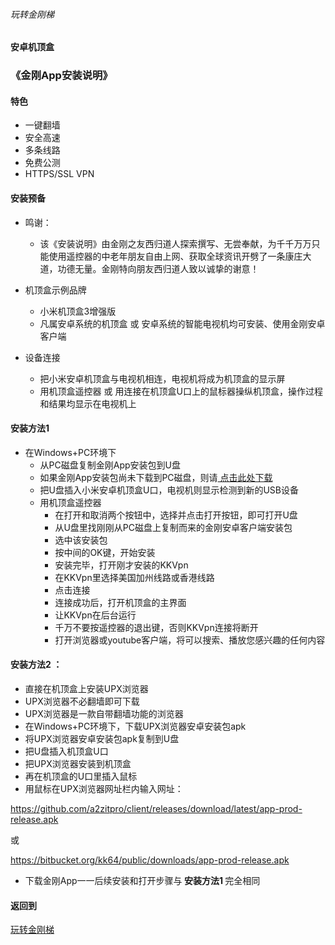 ###### 玩转金刚梯
#### 安卓机顶盒
### 《金刚App安装说明》

#### 特色
- 一键翻墙
- 安全高速 
- 多条线路 
- 免费公测 
- HTTPS/SSL VPN

#### 安装预备
- 鸣谢：
  - 该《安装说明》由金刚之友西归道人探索撰写、无尝奉献，为千千万万只能使用遥控器的中老年朋友自由上网、获取全球资讯开劈了一条康庄大道，功德无量。金刚特向朋友西归道人致以诚挚的谢意！

- 机顶盒示例品牌
  - 小米机顶盒3增强版
  - 凡属安卓系统的机顶盒 或 安卓系统的智能电视机均可安装、使用金刚安卓客户端
- 设备连接
  - 把小米安卓机顶盒与电视机相连，电视机将成为机顶盒的显示屏
  - 用机顶盒遥控器 或 用连接在机顶盒U口上的鼠标器操纵机顶盒，操作过程和结果均显示在电视机上

#### <strong> 安装方法1 </strong>
- 在Windows+PC环境下
  - 从PC磁盘复制金刚App安装包到U盘
  - 如果金刚App安装包尚未下载到PC磁盘，则请[ 点击此处下载 ](https://github.com/a2zitpro/web/blob/master/LadderFree/Android/TVBox/KKLadderAPP/KKLadderAPPGet.md)
  - 把U盘插入小米安卓机顶盒U口，电视机则显示检测到新的USB设备
  - 用机顶盒遥控器
    - 在打开和取消两个按钮中，选择并点击打开按钮，即可打开U盘
    - 从U盘里找刚刚从PC磁盘上复制而来的金刚安卓客户端安装包
    - 选中该安装包
    - 按中间的OK键，开始安装
    - 安装完毕，打开刚才安装的KKVpn
    - 在KKVpn里选择美国加州线路或香港线路
    - 点击连接
    - 连接成功后，打开机顶盒的主界面
    - 让KKVpn在后台运行
    - 千万不要按遥控器的退出键，否则KKVpn连接将断开
    - 打开浏览器或youtube客户端，将可以搜索、播放您感兴趣的任何内容

#### <strong> 安装方法2 </strong>：
- 直接在机顶盒上安装UPX浏览器
- UPX浏览器不必翻墙即可下载
- UPX浏览器是一款自带翻墙功能的浏览器
- 在Windows+PC环境下，下载UPX浏览器安卓安装包apk
- 将UPX浏览器安卓安装包apk复制到U盘
- 把U盘插入机顶盒U口
- 把UPX浏览器安装到机顶盒
- 再在机顶盒的U口里插入鼠标
- 用鼠标在UPX浏览器网址栏内输入网址：

https://github.com/a2zitpro/client/releases/download/latest/app-prod-release.apk

或

https://bitbucket.org/kk64/public/downloads/app-prod-release.apk
- 下载金刚App一一后续安装和打开步骤与<strong> 安装方法1 </strong>完全相同

#### 返回到
[玩转金刚梯](https://github.com/a2zitpro/web/blob/master/LadderFree/A.md)
